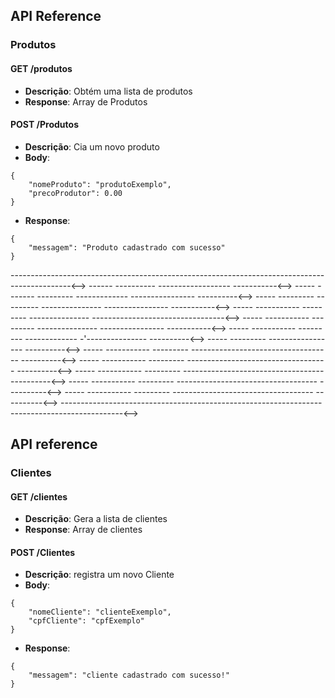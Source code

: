 ## API Reference 

### Produtos


#### GET /produtos
- **Descrição**: Obtém uma lista de produtos
- **Response**: Array de Produtos

#### POST /Produtos
- **Descrição**: Cia um novo produto
- **Body**: 
```
{
    "nomeProduto": "produtoExemplo",
    "precoProdutor": 0.00
}
``` 
- **Response**: 
```
{
    "messagem": "Produto cadastrado com sucesso"
}
```

<!-->---------------------------------------------------------------------------------------------<-->
<!-->------                   ----------                       ------------------      -----------<-->
<!-->-----       -------       ---------     -------------      ----------------        ----------<-->
<!-->-----      ---------      ---------     ---------------     ----------------      -----------<-->
<!-->-----     -----------     ---------     ---------------     ---------------------------------<-->
<!-->-----     -----------     ---------     ---------------     ----------------      -----------<-->
<!-->-----     -----------     ---------     -------------      -'---------------        ----------<-->
<!-->-----                     ---------                       -----------------        ----------<-->
<!-->-----     -----------     ---------     -----------------------------------        ----------<-->
<!-->-----     -----------     ---------     -----------------------------------        ----------<-->
<!-->-----     -----------     ---------     -----------------------------------        ----------<-->
<!-->-----     -----------     ---------     -----------------------------------        ----------<-->
<!-->-----     -----------     ---------     -----------------------------------        ----------<-->
<!-->---------------------------------------------------------------------------------------------<-->


## API reference

### Clientes

#### GET /clientes
- **Descrição**: Gera a lista de clientes
- **Response**: Array de clientes

#### POST /Clientes
- **Descrição**: registra um novo Cliente
- **Body**: 
```
{
    "nomeCliente": "clienteExemplo",
    "cpfCliente": "cpfExemplo"
}
``` 
- **Response**: 
```
{
    "messagem": "cliente cadastrado com sucesso!"
}
```